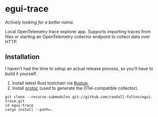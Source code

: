 # egui-trace

_Actively looking for a better name._

Local OpenTelemetry trace explorer app. Supports importing traces from files or starting an OpenTelemetry collector endpoint to collect data over HTTP.

## Installation

I haven't had the time to setup an actual release process, so you'll have to build it yourself.

1. Install latest Rust toolchain via [Rustup]().
1. Install [protoc]() (used to generate the OTel-compatible collector).

```
git clone --recurse-submodules git://github.com/randall-fulton/egui-trace.git
cd egui-trace
cargo install --path=.
```
